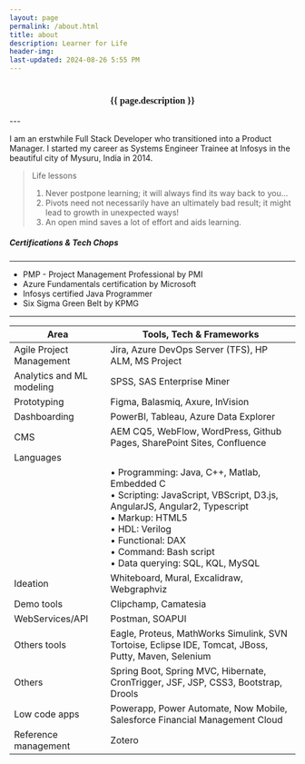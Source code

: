 ```yaml
---
layout: page
permalink: /about.html
title: about
description: Learner for Life
header-img: 
last-updated: 2024-08-26 5:55 PM
---
```

<h1></h1>
<h3 class="mx-auto" style="font-family:Courgette; text-align: center">{{ page.description }}</h3>
---

I am an erstwhile Full Stack Developer who transitioned into a Product Manager. I started my career as Systems Engineer Trainee at Infosys in the beautiful city of Mysuru, India in 2014.

> Life lessons
> 1. Never postpone learning; it will always find its way back to you...
> 2. Pivots need not necessarily have an ultimately bad result; it might lead to growth in unexpected ways!
> 3. An open mind saves a lot of effort and aids learning.

##### Certifications & Tech Chops
---
* PMP - Project Management Professional by PMI
* Azure Fundamentals certification by Microsoft
* Infosys certified Java Programmer
* Six Sigma Green Belt by KPMG

---

| Area | Tools, Tech & Frameworks |
|------|-------------------------|
| Agile Project Management  | Jira, Azure DevOps Server (TFS), HP ALM, MS Project|
| Analytics and ML modeling  | SPSS, SAS Enterprise Miner|
| Prototyping | Figma, Balasmiq, Axure, InVision |
| Dashboarding | PowerBI, Tableau, Azure Data Explorer |
| CMS | AEM CQ5, WebFlow, WordPress, Github Pages, SharePoint Sites, Confluence |
| Languages | |
| |• Programming: Java, C++, Matlab, Embedded C <br> • Scripting: JavaScript, VBScript, D3.js, AngularJS, Angular2, Typescript <br> • Markup: HTML5 <br> • HDL: Verilog <br> • Functional: DAX <br> • Command: Bash script <br> • Data querying: SQL, KQL, MySQL |
| Ideation | Whiteboard, Mural, Excalidraw, Webgraphviz |
| Demo tools | Clipchamp, Camatesia |
| WebServices/API | Postman, SOAPUI |
| Others tools | Eagle, Proteus, MathWorks Simulink, SVN Tortoise, Eclipse IDE, Tomcat, JBoss, Putty, Maven, Selenium |
| Others | Spring Boot, Spring MVC, Hibernate, CronTrigger, JSF, JSP, CSS3, Bootstrap, Drools |
| Low code apps | Powerapp, Power Automate, Now Mobile, Salesforce Financial Management Cloud |
| Reference management | Zotero |
